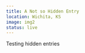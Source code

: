 ```yaml
---
title: A Not so Hidden Entry
location: Wichita, KS
image: img2
status: live
---
```

Testing hidden entries





